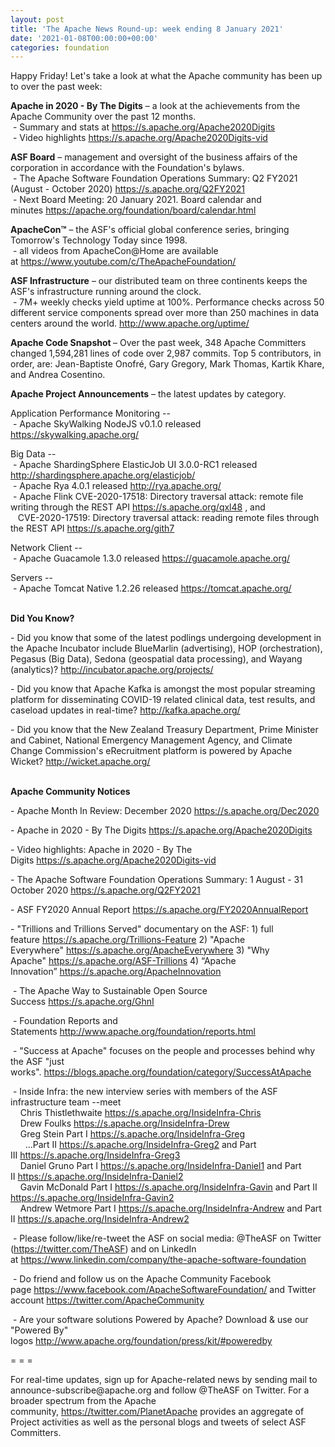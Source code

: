 ```yaml
---
layout: post
title: 'The Apache News Round-up: week ending 8 January 2021'
date: '2021-01-08T00:00:00+00:00'
categories: foundation
---
```

<p></p><p></p><p></p><p></p><p></p><p></p><p></p><p></p><p></p><p></p><p></p><p></p><p></p><p>Happy Friday! Let's take a look at what the Apache community has been up to over the past week:</p><p><b>Apache in 2020 - By The Digits</b>&nbsp;–&nbsp;a look at the achievements from the Apache Community over the past 12 months.<br>&nbsp;- Summary and stats at <a href="https://s.apache.org/Apache2020Digits" target="_blank">https://s.apache.org/Apache2020Digits</a><br>&nbsp;- Video highlights <a href="https://s.apache.org/Apache2020Digits-vid" target="_blank">https://s.apache.org/Apache2020Digits-vid</a></p><span style="font-weight: 700;">ASF Board</span>&nbsp;– management and oversight of the business affairs of the corporation in accordance with the Foundation's bylaws.<br>&nbsp;- The Apache Software <span class="il">Foundation</span> <span class="il">Operations</span> <span class="il">Summary</span>: Q2 FY2021 (August - October 2020) <a href="https://s.apache.org/Q2FY2021" target="_blank">https://s.apache.org/Q2FY2021</a><br>&nbsp;- Next Board Meeting: 20 January 2021. Board calendar and minutes&nbsp;<a href="https://apache.org/foundation/board/calendar.html" target="_blank">https://apache.org/foundation/board/calendar.html</a><p></p><p><span style="font-weight: 700;">ApacheCon™</span>&nbsp;– the ASF's official global conference series, bringing Tomorrow's Technology Today since 1998.<br>&nbsp;- all videos from ApacheCon@Home are available at&nbsp;<a href="https://www.youtube.com/c/TheApacheFoundation/" target="_blank">https://www.youtube.com/c/TheApacheFoundation/</a>&nbsp;&nbsp;<br></p><p><span style="font-weight: 700;">ASF Infrastructure</span>&nbsp;– our distributed team on three continents keeps the ASF's infrastructure running around the clock.<br>&nbsp;- 7M+ weekly checks yield uptime at 100%. Performance checks across 50 different service components spread over more than 250 machines in data centers around the world.&nbsp;<a href="http://www.apache.org/uptime/" target="_blank">http://www.apache.org/uptime/</a><br></p><p><span style="font-weight: 700;">Apache Code Snapshot&nbsp;</span>– Over the past week, 348 Apache Committers changed 1,594,281 lines of 
code over 2,987 commits.&nbsp;Top 5 contributors, in order, are: Jean-Baptiste Onofré, Gary Gregory, Mark Thomas, Kartik Khare, and Andrea Cosentino.<br></p><p><span style="font-weight: 700;">Apache Project Announcements</span>&nbsp;– the latest updates by category.</p><p>Application Performance Monitoring --<br>
&nbsp;- Apache <span class="il">SkyWalking</span> NodeJS v0.1.0 released <a href="https://skywalking.apache.org/" rel="noreferrer" target="_blank" data-saferedirecturl="https://www.google.com/url?q=https://skywalking.apache.org/&amp;source=gmail&amp;ust=1610115230681000&amp;usg=AFQjCNHGlMox05vUbuYlFPkuc3eTsH1iDQ">https://<span class="il">skywalking</span>.apache.org/</a><br></p>Big Data --<br>&nbsp;- Apache <span class="il">ShardingSphere</span> ElasticJob UI 3.0.0-RC1 released <a href="http://shardingsphere.apache.org/elasticjob/" rel="noreferrer" target="_blank" data-saferedirecturl="https://www.google.com/url?q=http://shardingsphere.apache.org/elasticjob/&amp;source=gmail&amp;ust=1610115230681000&amp;usg=AFQjCNGEFwt6hWgu9UwnA8bDexr4sm8G3w">http://<span class="il">shardingsphere</span>.apache.o<wbr>rg/elasticjob/</a><br>&nbsp;- Apache Rya 4.0.1 released <a href="http://rya.apache.org/" target="_blank">http://rya.apache.org/</a><br>&nbsp;- Apache Flink CVE-2020-17518: Directory traversal attack: remote file writing through the REST API <a href="https://s.apache.org/qxl48">https://s.apache.org/qxl48</a> , and <br>&nbsp;&nbsp; CVE-2020-17519: Directory traversal attack: reading remote files through the REST API <a href="https://s.apache.org/gith7">https://s.apache.org/gith7</a><a href="https://s.apache.org/ixwwc"> </a><p></p><p></p><p></p><p></p><p></p><p>Network Client --<br>
&nbsp;- Apache <span class="il">Guacamole</span> 1.3.0 released <a href="https://guacamole.apache.org/" rel="noreferrer" target="_blank" data-saferedirecturl="https://www.google.com/url?q=https://guacamole.apache.org/&amp;source=gmail&amp;ust=1610115444548000&amp;usg=AFQjCNHrrv54iFdpupQmIswIjWmoM1SyzA">https://<span class="il">guacamole</span>.apache.org/</a></p><p>Servers --<br>
&nbsp;- Apache <span class="il">Tomcat</span> <span class="il">Native</span> 1.2.26 released <a href="https://tomcat.apache.org/" rel="noreferrer" target="_blank" data-saferedirecturl="https://www.google.com/url?q=https://tomcat.apache.org/&amp;source=gmail&amp;ust=1610115757413000&amp;usg=AFQjCNH13SIdtYBWx3Gkzj7gPxmF_oHZhA">https://<span class="il">tomcat</span>.apache.org/</a></p><p><span style="font-weight: 700;"><br>Did You Know?</span></p><p>- Did you know that some of the latest podlings undergoing development in the Apache Incubator include BlueMarlin (advertising), HOP (orchestration), Pegasus (Big Data), Sedona (geospatial data processing), and Wayang (analytics)?&nbsp;<a href="http://incubator.apache.org/projects/" target="_blank">http://incubator.apache.org/projects/</a><br></p><p>- Did you know that Apache Kafka is amongst the most popular&nbsp;streaming platform for disseminating COVID-19 related clinical data, test results, and caseload updates in real-time?&nbsp;<a href="http://kafka.apache.org/" target="_blank">http://kafka.apache.org/</a></p><p>- Did you know that the New Zealand Treasury Department, Prime Minister and Cabinet, National Emergency Management Agency, and Climate Change Commission's eRecruitment platform is powered by Apache Wicket?&nbsp;<a href="http://wicket.apache.org/" target="_blank">http://wicket.apache.org/</a><br></p><p><span style="font-weight: 700;"><br>Apache Community Notices</span><br></p><p>- Apache Month In Review: December 2020 <a href="https://s.apache.org/Dec2020" target="_blank">https://s.apache.org/Dec2020</a>&nbsp;</p><p>- Apache in 2020 - By The Digits <font color="#337ab7"><a href="https://s.apache.org/Apache2020Digits" target="_blank">https://s.apache.org/Apache2020Digits</a></font></p><p><a href="https://s.apache.org/Apache2019Digits"></a></p><p>- Video highlights: Apache in 2020 - By The Digits&nbsp;<a href="https://s.apache.org/Apache2020Digits-vid" target="_blank">https://s.apache.org/Apache2020Digits-vid</a><a href="https://s.apache.org/Apache2020Digits-vid" target="_blank"></a></p><p>- The Apache Software Foundation Operations Summary: 1 August - 31 October 2020 <a href="https://s.apache.org/Q2FY2021" target="_blank">https://s.apache.org/Q2FY2021</a></p><p>- ASF FY2020 Annual Report&nbsp;<a href="https://s.apache.org/FY2020AnnualReport" target="_blank">https://s.apache.org/FY2020AnnualReport</a>&nbsp;</p><p>- "Trillions and Trillions Served" documentary on the ASF: 1) full feature&nbsp;<a href="https://s.apache.org/Trillions-Feature" target="_blank">https://s.apache.org/Trillions-Feature</a>&nbsp;2) "Apache Everywhere"&nbsp;<a href="https://s.apache.org/ApacheEverywhere" target="_blank">https://s.apache.org/ApacheEverywhere</a>&nbsp;3) "Why Apache"&nbsp;<a href="https://s.apache.org/ASF-Trillions" target="_blank">https://s.apache.org/ASF-Trillions</a>&nbsp;4)&nbsp;“Apache Innovation”&nbsp;<a href="https://s.apache.org/ApacheInnovation" target="_blank">https://s.apache.org/ApacheInnovation</a>&nbsp;</p><p>&nbsp;- The Apache Way to Sustainable Open Source Success&nbsp;<a href="https://s.apache.org/GhnI" style="background-color: rgb(255, 255, 255);">https://s.apache.org/GhnI</a><br></p><p>&nbsp;- Foundation Reports and Statements&nbsp;<a href="http://www.apache.org/foundation/reports.html" target="_blank">http://www.apache.org/foundation/reports.html</a><br></p><p>&nbsp;- "Success at Apache" focuses on the people and processes behind why the ASF "just works".&nbsp;<a href="https://blogs.apache.org/foundation/category/SuccessAtApache" target="_blank">https://blogs.apache.org/foundation/category/SuccessAtApache</a><br></p><div><p>&nbsp;- Inside Infra: the new interview series with members of the ASF infrastructure team --meet&nbsp;<br>&nbsp; &nbsp; Chris Thistlethwaite&nbsp;<a href="https://s.apache.org/InsideInfra-Chris" target="_blank">https://s.apache.org/InsideInfra-Chris</a><br>&nbsp; &nbsp; Drew Foulks&nbsp;<a href="https://s.apache.org/InsideInfra-Drew" rel="noreferrer" target="_blank" data-saferedirecturl="https://www.google.com/url?q=https://s.apache.org/InsideInfra-Drew&amp;source=gmail&amp;ust=1588339104628000&amp;usg=AFQjCNF9dVEn48pV7o9HBG14sP9uprU8Xw">https://s.apache.org/InsideInf<wbr>ra-Drew</a><br>&nbsp; &nbsp; Greg Stein Part I&nbsp;<a href="https://s.apache.org/InsideInfra-Greg" target="_blank">https://s.apache.org/InsideInfra-Greg</a><br>&nbsp; &nbsp; &nbsp; ...Part II&nbsp;<a href="https://s.apache.org/InsideInfra-Greg2" target="_blank">https://s.apache.org/InsideInfra-Greg2</a>&nbsp;and Part III&nbsp;<a href="https://s.apache.org/InsideInfra-Greg3" target="_blank">https://s.apache.org/InsideInfra-Greg3</a><br>&nbsp; &nbsp; Daniel Gruno Part I&nbsp;<a href="https://s.apache.org/InsideInfra-Daniel1" target="_blank">https://s.apache.org/InsideInfra-Daniel1</a>&nbsp;and Part II&nbsp;<a href="https://s.apache.org/InsideInfra-Daniel2" target="_blank">https://s.apache.org/InsideInfra-Daniel2</a><br>&nbsp;&nbsp;&nbsp; Gavin McDonald Part I&nbsp;<a href="https://s.apache.org/InsideInfra-Gavin" target="_blank">https://s.apache.org/InsideInfra-Gavin</a> and Part II <a href="https://s.apache.org/InsideInfra-Gavin2" target="_blank">https://s.apache.org/InsideInfra-Gavin2</a><br>&nbsp;&nbsp;&nbsp; Andrew Wetmore Part I <a href="https://s.apache.org/InsideInfra-Andrew" target="_blank">https://s.apache.org/InsideInfra-Andrew</a> and Part II <a href="https://s.apache.org/InsideInfra-Andrew2" target="_blank">https://s.apache.org/InsideInfra-Andrew2</a></p></div><div><p>&nbsp;- Please follow/like/re-tweet the ASF on social media: @TheASF on Twitter (<a href="https://twitter.com/TheASF">https://twitter.com/TheASF</a>) and on LinkedIn at&nbsp;<a href="https://www.linkedin.com/company/the-apache-software-foundation">https://www.linkedin.com/company/the-apache-software-foundation</a></p><p>&nbsp;- Do friend and follow us on the Apache Community Facebook page&nbsp;<a href="https://www.facebook.com/ApacheSoftwareFoundation/">https://www.facebook.com/ApacheSoftwareFoundation/</a>&nbsp;and Twitter account&nbsp;<a href="https://twitter.com/ApacheCommunity">https://twitter.com/ApacheCommunity</a></p></div><div>&nbsp;- Are your software solutions Powered by Apache? Download &amp; use our "Powered By" logos&nbsp;<a href="http://www.apache.org/foundation/press/kit/#poweredby" target="_blank">http://www.apache.org/foundation/press/kit/#poweredby</a><br></div><p><span class="LrzXr"></span><span class="LrzXr"></span></p><div><p>= = =</p><p>For real-time updates, sign up for Apache-related news by sending mail to announce-subscribe@apache.org and follow @TheASF on Twitter. For a broader spectrum from the Apache community,&nbsp;<a href="https://twitter.com/PlanetApache">https://twitter.com/PlanetApache</a>&nbsp;provides an aggregate of Project activities as well as the personal blogs and tweets of select ASF Committers.</p></div><p style="box-sizing: border-box; margin: 0px 0px 10px;"></p><p style="box-sizing: border-box; margin: 0px 0px 10px;"></p><p style="box-sizing: border-box; margin: 0px 0px 10px;"></p><p></p><p></p><p></p><p></p><p></p><p></p><p></p><p></p><p></p><p></p><p></p><p></p><p></p>
